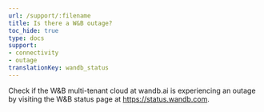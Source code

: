 ```yaml
---
url: /support/:filename
title: Is there a W&B outage?
toc_hide: true
type: docs
support:
- connectivity
- outage
translationKey: wandb_status
---
```

Check if the W&B multi-tenant cloud at wandb.ai is experiencing an outage by visiting the W&B status page at https://status.wandb.com.